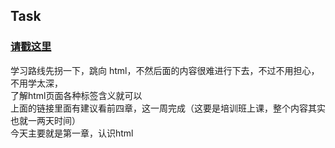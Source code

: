 ## Task

### [请戳这里](http://www.imooc.com/learn/9)

学习路线先拐一下，跳向 html，不然后面的内容很难进行下去，不过不用担心，不用学太深，  
了解html页面各种标签含义就可以   
上面的链接里面有建议看前四章，这一周完成（这要是培训班上课，整个内容其实也就一两天时间）  
今天主要就是第一章，认识html